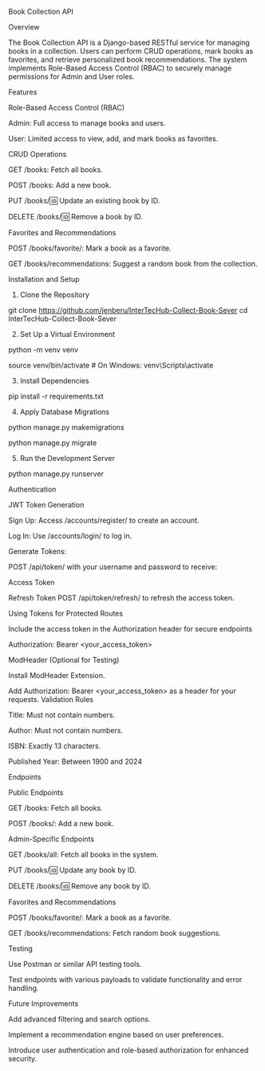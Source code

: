 
Book Collection API

Overview

The Book Collection API is a Django-based RESTful service for managing books in a collection. Users can perform CRUD operations, mark books as favorites, and retrieve personalized book recommendations. The system implements Role-Based Access Control (RBAC) to securely manage permissions for Admin and User roles.

Features

Role-Based Access Control (RBAC)

Admin: Full access to manage books and users.

User: Limited access to view, add, and mark books as favorites.

CRUD Operations

GET /books: Fetch all books.

POST /books: Add a new book.

PUT /books/:id: Update an existing book by ID.

DELETE /books/:id: Remove a book by ID.

Favorites and Recommendations

POST /books/favorite/: Mark a book as a favorite.

GET /books/recommendations: Suggest a random book from the collection.

Installation and Setup

1. Clone the Repository

git clone https://github.com/jenberu/InterTecHub-Collect-Book-Sever
cd InterTecHub-Collect-Book-Sever

2. Set Up a Virtual Environment

python -m venv venv

source venv/bin/activate  # On Windows: venv\Scripts\activate

3. Install Dependencies

pip install -r requirements.txt

4. Apply Database Migrations

python manage.py makemigrations

python manage.py migrate

5. Run the Development Server

python manage.py runserver

Authentication

JWT Token Generation

Sign Up: Access /accounts/register/ to create an account.

Log In: Use /accounts/login/ to log in.

Generate Tokens:

POST /api/token/ with your username and password to receive:

Access Token

Refresh Token
POST /api/token/refresh/ to refresh the access token.

Using Tokens for Protected Routes

Include the access token in the Authorization header for secure endpoints

Authorization: Bearer <your_access_token>

ModHeader (Optional for Testing)

Install ModHeader Extension.

Add Authorization: Bearer <your_access_token> as a header for your requests.
Validation Rules

Title: Must not contain numbers.

Author: Must not contain numbers.

ISBN: Exactly 13 characters.

Published Year: Between 1900 and 2024

Endpoints

Public Endpoints

GET /books: Fetch all books.

POST /books/: Add a new book.

Admin-Specific Endpoints

GET /books/all: Fetch all books in the system.

PUT /books/:id: Update any book by ID.

DELETE /books/:id: Remove any book by ID.

Favorites and Recommendations

POST /books/favorite/: Mark a book as a favorite.

GET /books/recommendations: Fetch random book suggestions.

Testing

Use Postman or similar API testing tools.

Test endpoints with various payloads to validate functionality and error handling.

Future Improvements

Add advanced filtering and search options.

Implement a recommendation engine based on user preferences.

Introduce user authentication and role-based authorization for enhanced security.
